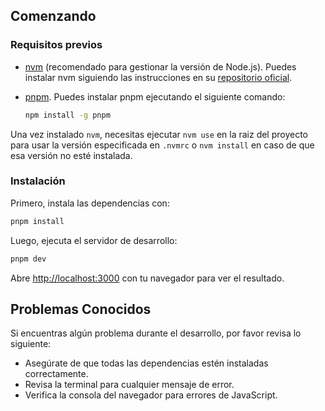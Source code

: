 ## Comenzando

### Requisitos previos

- [nvm](https://github.com/nvm-sh/nvm) (recomendado para gestionar la versión de
  Node.js). Puedes instalar nvm siguiendo las instrucciones en su
  [repositorio oficial](https://github.com/nvm-sh/nvm#installing-and-updating).
- [pnpm](https://pnpm.io). Puedes instalar pnpm ejecutando el siguiente comando:

  ```bash
  npm install -g pnpm
  ```

Una vez instalado `nvm`, necesitas ejecutar `nvm use` en la raiz del proyecto
para usar la versión especificada en `.nvmrc` o `nvm install` en caso de que esa
versión no esté instalada.

### Instalación

Primero, instala las dependencias con:

```bash
pnpm install
```

Luego, ejecuta el servidor de desarrollo:

```bash
pnpm dev
```

Abre [http://localhost:3000](http://localhost:3000) con tu navegador para ver el
resultado.

## Problemas Conocidos

Si encuentras algún problema durante el desarrollo, por favor revisa lo
siguiente:

- Asegúrate de que todas las dependencias estén instaladas correctamente.
- Revisa la terminal para cualquier mensaje de error.
- Verifica la consola del navegador para errores de JavaScript.
